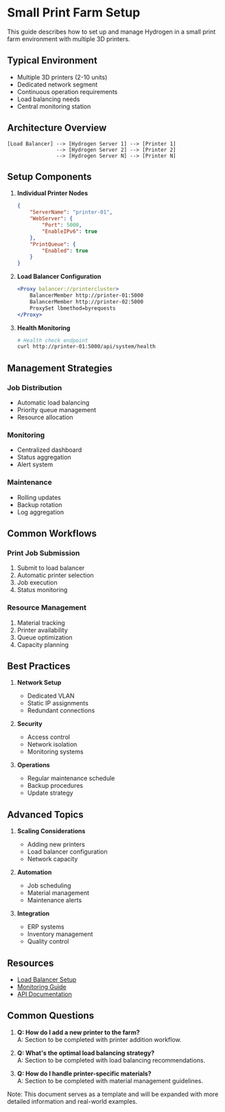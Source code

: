 # Small Print Farm Setup

This guide describes how to set up and manage Hydrogen in a small print farm environment with multiple 3D printers.

## Typical Environment

- Multiple 3D printers (2-10 units)
- Dedicated network segment
- Continuous operation requirements
- Load balancing needs
- Central monitoring station

## Architecture Overview

```
[Load Balancer] --> [Hydrogen Server 1] --> [Printer 1]
                --> [Hydrogen Server 2] --> [Printer 2]
                --> [Hydrogen Server N] --> [Printer N]
```

## Setup Components

1. **Individual Printer Nodes**
   ```json
   {
       "ServerName": "printer-01",
       "WebServer": {
           "Port": 5000,
           "EnableIPv6": true
       },
       "PrintQueue": {
           "Enabled": true
       }
   }
   ```

2. **Load Balancer Configuration**
   ```apache
   <Proxy balancer://printercluster>
       BalancerMember http://printer-01:5000
       BalancerMember http://printer-02:5000
       ProxySet lbmethod=byrequests
   </Proxy>
   ```

3. **Health Monitoring**
   ```bash
   # Health check endpoint
   curl http://printer-01:5000/api/system/health
   ```

## Management Strategies

### Job Distribution
- Automatic load balancing
- Priority queue management
- Resource allocation

### Monitoring
- Centralized dashboard
- Status aggregation
- Alert system

### Maintenance
- Rolling updates
- Backup rotation
- Log aggregation

## Common Workflows

### Print Job Submission
1. Submit to load balancer
2. Automatic printer selection
3. Job execution
4. Status monitoring

### Resource Management
1. Material tracking
2. Printer availability
3. Queue optimization
4. Capacity planning

## Best Practices

1. **Network Setup**
   - Dedicated VLAN
   - Static IP assignments
   - Redundant connections

2. **Security**
   - Access control
   - Network isolation
   - Monitoring systems

3. **Operations**
   - Regular maintenance schedule
   - Backup procedures
   - Update strategy

## Advanced Topics

1. **Scaling Considerations**
   - Adding new printers
   - Load balancer configuration
   - Network capacity

2. **Automation**
   - Job scheduling
   - Material management
   - Maintenance alerts

3. **Integration**
   - ERP systems
   - Inventory management
   - Quality control

## Resources

- [Load Balancer Setup](../../deployment/LoadBalancer.md)
- [Monitoring Guide](../../deployment/Monitoring.md)
- [API Documentation](../../reference/API.md)

## Common Questions

1. **Q: How do I add a new printer to the farm?**  
   A: Section to be completed with printer addition workflow.

2. **Q: What's the optimal load balancing strategy?**  
   A: Section to be completed with load balancing recommendations.

3. **Q: How do I handle printer-specific materials?**  
   A: Section to be completed with material management guidelines.

Note: This document serves as a template and will be expanded with more detailed information and real-world examples.